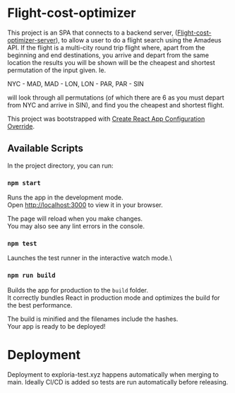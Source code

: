 # Flight-cost-optimizer 

This project is an SPA that connects to a backend server, ([Flight-cost-optimizer-server](https://github.com/connororr/flight-cost-optimizer-server)),
to allow a user to do a flight search using the Amadeus API.
If the flight is a multi-city round trip flight where, apart from the beginning and end destinations, you arrive and depart from
the same location the results you will be shown will be the cheapest and shortest permutation of the input given. Ie.

NYC - MAD, MAD - LON, LON - PAR, PAR - SIN

will look through all permutations (of which there are 6 as you must depart from NYC and arrive in SIN), and find you the cheapest and shortest
flight.

This project was bootstrapped with [Create React App Configuration Override](https://github.com/dilanx/craco).

## Available Scripts

In the project directory, you can run:

### `npm start`

Runs the app in the development mode.\
Open [http://localhost:3000](http://localhost:3000) to view it in your browser.

The page will reload when you make changes.\
You may also see any lint errors in the console.

### `npm test`

Launches the test runner in the interactive watch mode.\

### `npm run build`

Builds the app for production to the `build` folder.\
It correctly bundles React in production mode and optimizes the build for the best performance.

The build is minified and the filenames include the hashes.\
Your app is ready to be deployed!

# Deployment

Deployment to exploria-test.xyz happens automatically when merging to main. Ideally CI/CD is added
so tests are run automatically before releasing.